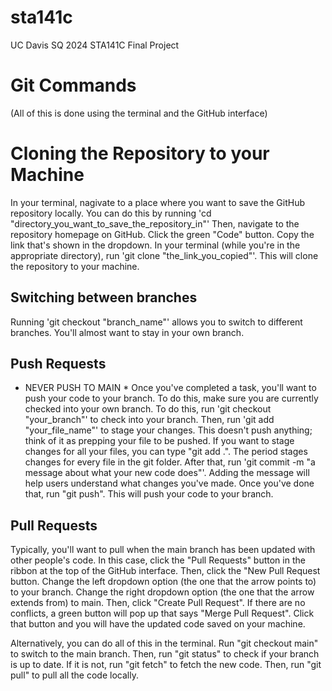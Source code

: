 # sta141c
UC Davis SQ 2024 STA141C Final Project

# Git Commands 
(All of this is done using the terminal and the GitHub interface)

# Cloning the Repository to your Machine
In your terminal, nagivate to a place where you want to save the GitHub repository locally. You can do this by running 'cd "directory_you_want_to_save_the_repository_in"' Then, navigate to the repository homepage on GitHub. Click the green "Code" button. Copy the link that's shown in the dropdown. In your terminal (while you're in the appropriate directory), run 'git clone "the_link_you_copied"'. This will clone the repository to your machine. 

## Switching between branches 
Running 'git checkout "branch_name"' allows you to switch to different branches. You'll almost want to stay in your own branch.

## Push Requests
* NEVER PUSH TO MAIN *
Once you've completed a task, you'll want to push your code to your branch. To do this, make sure you are currently checked into your own branch. To do this, run 'git checkout "your_branch"' to check into your branch. Then, run 'git add "your_file_name"' to stage your changes. This doesn't push anything; think of it as prepping your file to be pushed. If you want to stage changes for all your files, you can type "git add .". The period stages changes for every file in the git folder. After that, run 'git commit -m "a message about what your new code does"'. Adding the message will help users understand what changes you've made. Once you've done that, run "git push". This will push your code to your branch. 

## Pull Requests 
Typically, you'll want to pull when the main branch has been updated with other people's code. In this case, click the "Pull Requests" button in the ribbon at the top of the GitHub interface. Then, click the "New Pull Request button. Change the left dropdown option (the one that the arrow points to) to your branch. Change the right dropdown option (the one that the arrow extends from) to main. Then, click "Create Pull Request". If there are no conflicts, a green button will pop up that says "Merge Pull Request". Click that button and you will have the updated code saved on your machine.

Alternatively, you can do all of this in the terminal. Run "git checkout main" to switch to the main branch. Then, run "git status" to check if your branch is up to date. If it is not, run "git fetch" to fetch the new code. Then, run "git pull" to pull all the code locally. 
